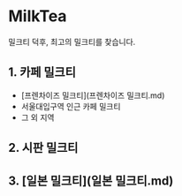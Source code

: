 # MilkTea
밀크티 덕후, 최고의 밀크티를 찾습니다.
## 1. 카페 밀크티
- [프렌차이즈 밀크티](프렌차이즈 밀크티.md)
- 서울대입구역 인근 카페 밀크티
- 그 외 지역
## 2. 시판 밀크티
## 3. [일본 밀크티](일본 밀크티.md)